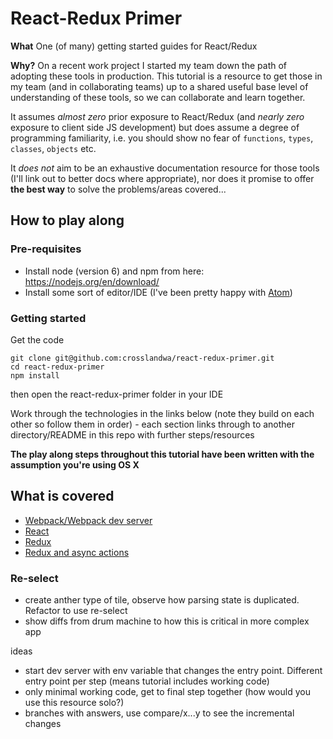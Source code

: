 # React-Redux Primer

**What**
One (of many) getting started guides for React/Redux

**Why?**
On a recent work project I started my team down the path of adopting these tools in production. This tutorial is a resource to get those in my team (and in collaborating teams) up to a shared useful base level of understanding of these tools, so we can collaborate and learn together.

It assumes *almost zero* prior exposure to React/Redux (and *nearly zero* exposure to client side JS development) but does assume a degree of programming familiarity, i.e. you should show no fear of `functions`, `types`, `classes`, `objects` etc.

It *does not* aim to be an exhaustive documentation resource for those tools (I'll link out to better docs where appropriate), nor does it promise to offer **the best way** to solve the problems/areas covered...

## How to play along

### Pre-requisites

- Install node (version 6) and npm from here: https://nodejs.org/en/download/
- Install some sort of editor/IDE (I've been pretty happy with [Atom](https://atom.io/))

### Getting started

Get the code
```
git clone git@github.com:crosslandwa/react-redux-primer.git
cd react-redux-primer
npm install
```
then open the react-redux-primer folder in your IDE

Work through the technologies in the links below (note they build on each other so follow them in order) - each section links through to another directory/README in this repo with further steps/resources

**The play along steps throughout this tutorial have been written with the assumption you're using OS X**

## What is covered

- [Webpack/Webpack dev server](webpack)
- [React](react)
- [Redux](redux)
- [Redux and async actions](async-redux)

### Re-select
 - create anther type of tile, observe how parsing state is duplicated. Refactor to use re-select
 - show diffs from drum machine to how this is critical in more complex app

ideas
- start dev server with env variable that changes the entry point. Different entry point per step (means tutorial includes working code)
- only minimal working code, get to final step together (how would you use this resource solo?)
- branches with answers, use compare/x...y to see the incremental changes
